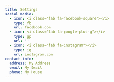 ```yaml
---
title: Settings
social-media:
  - icon: <i class="fab fa-facebook-square"></i>
    type: fb
    url: facebook.com
  - icon: <i class="fab fa-google-plus-g"></i>
    type: gp
    url: ''
  - icon: <i class="fab fa-instagram"></i>
    type: ig
    url: instagram.com
contact-info:
  address: My Address
  email: My Email
  phone: My House
---
```


